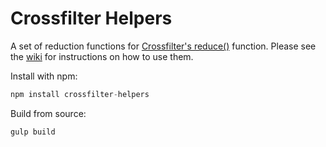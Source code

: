 Crossfilter Helpers
===================

A set of reduction functions for [Crossfilter's reduce()](https://github.com/square/crossfilter/wiki/API-Reference#group_reduce) function. Please see the [wiki](https://github.com/wssbck/crossfilter-helpers/wiki) for instructions on how to use them.

Install with npm:

```javascript
npm install crossfilter-helpers
```

Build from source:

```javascript
gulp build
```